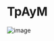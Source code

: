 # TpAyM

![image](https://github.com/ezequieldehnike/TpAyM/assets/80302600/eb92c123-9a76-4d77-a7eb-ce667b393fd9)

